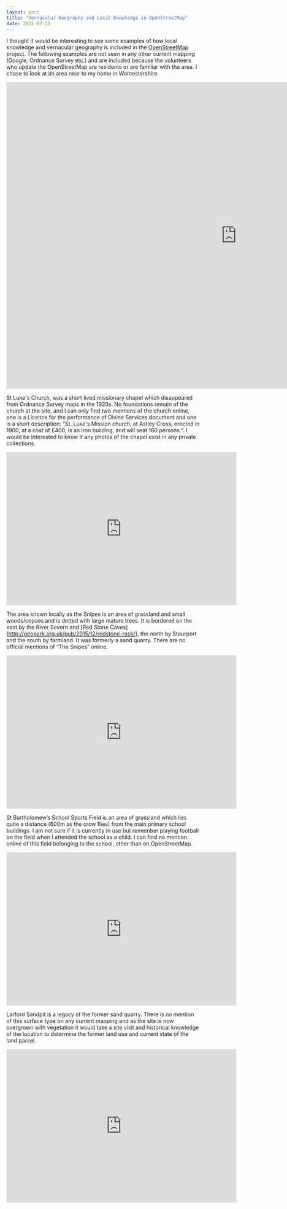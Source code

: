 ```yaml
---
layout: post
title: "Vernacular Geography and Local Knowledge in OpenStreetMap"
date: 2021-07-15
---
```


I thought it would be interesting to see some examples of how local knowledge and vernacular geography is included in the [OpenStreetMap](https://wiki.openstreetmap.org/wiki/About_OpenStreetMap) project.  The following examples are not seen in any other current mapping (Google, Ordnance Survey etc.) and are included because the volunteers who update the OpenStreetMap are residents or are familiar with the area. I chose to look at an area near to my home in Worcestershire.


<iframe id="VernacularGeographyMap"
    title="Vernacular Geography Map"
    width="1200"
    height="800"
    frameborder="0"
    src="https://www.openstreetmap.org/export/embed.html?bbox=-2.2941035032,52.3164907934,-2.2633332014,52.3284125945&layer=mapnik">
</iframe>


St Luke's Church, was a short lived missionary chapel which disappeared from Ordnance Survey maps in the 1920s. No foundations remain of the church at the site, and I can only find two mentions of the church online, one is a Licence for the performance of Divine Services document and one is a short description: “St. Luke's Mission church, at Astley Cross, erected in 1900, at a cost of £400, is an iron building, and will seat 160 persons.”. I would be interested to know if any photos of the chapel exist in any private collections.


<iframe id="StLukesChurchMap"
    title="St Luke's Church Map"
    width="600"
    height="400"
    frameborder="0"
    src="https://www.openstreetmap.org/export/embed.html?bbox=-2.295128703117371,52.319894339076534,-2.28617012500763,52.322786333785274&layer=mapnik&marker=52.32134036005745,-2.2906494140625">
</iframe>


The area known locally as the Snipes is an area of grassland and small woods/copses and is dotted with large mature trees. It is bordered on the east by the River Severn and [Red Stone Caves] (http://geopark.org.uk/pub/2015/12/redstone-rock/), the north by Stourport and the south by farmland. It was formerly a sand quarry. There are no official mentions of “The Snipes” online.


<iframe id="TheSnipesMap"
    title="The Snipes Map"
    width="600"
    height="400"
    frameborder="0"
    src="https://www.openstreetmap.org/export/embed.html?bbox=-2.2922694683074956,52.32055341572425,-2.2781074047088627,52.326337129984736&layer=mapnik&marker=52.32344536735886,-2.2851884365081787">
</iframe>


St Bartholomew’s School Sports Field is an area of grassland which lies quite a distance (600m as the crow flies) from the main primary school buildings. I am not sure if it is currently in use but remember playing football on the field when I attended the school as a child. I can find no mention online of this field belonging to the school, other than on OpenStreetMap.


<iframe id="StBartholomewFieldMap"
    title="St Bartholomew's School Playing Field"
    width="600"
    height="400"
    frameborder="0"
    src="https://www.openstreetmap.org/export/embed.html?bbox=-2.2868460416793828,52.32383553683855,-2.2797650098800664,52.32672727396363&layer=mapnik&marker=52.325281429026795,-2.283305525779724">
</iframe>


Larford Sandpit is a legacy of the former sand quarry. There is no mention of this surface type on any current mapping and as the site is now overgrown with vegetation it would take a site visit and historical knowledge of the location to determine the former land use and current state of the land parcel.



<iframe id="LarfordSandpit"
    title="SLarford Sandpit"
    width="600"
    height="400"
    frameborder="0"
    src="https://www.openstreetmap.org/export/embed.html?bbox=-2.2734671831130986,52.32261583593917,-2.266386151313782,52.32550765278131&layer=mapnik&marker=52.3240617679862,-2.26992666721344">
</iframe>




